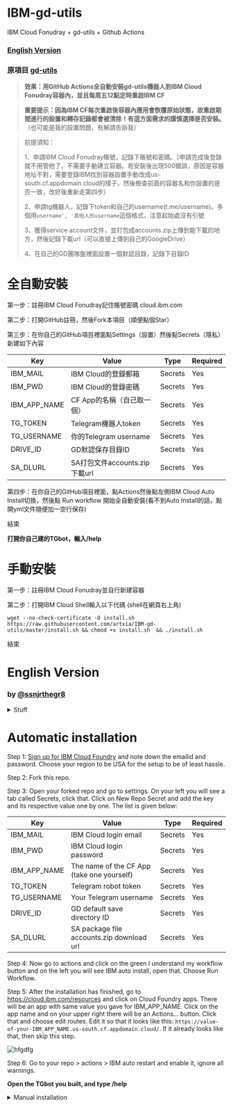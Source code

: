 # IBM-gd-utils

IBM Cloud Fonudray + gd-utils + Github Actions

### [English Version](#english-version-1)

### 原項目 [gd-utils](https://github.com/iwestlin/gd-utils)


> **效果：用GitHub Actions全自動安裝gd-utils機器人到IBM Cloud Fonudray容器內，並且每周五12點定時重啟IBM CF**

> **重要提示：因為IBM CF每次重啟後容器內應用會恢覆原始狀態，故重啟期間進行的設置和轉存記錄都會被清除！有這方面需求的謹慎選擇是否安裝。** （也可能是我的設置問題，有解請告訴我）

>
>前提須知：
>
>1、申請IBM Cloud Fonudray賬號，記錄下賬號和密碼。（申請完成後登錄就不用管他了，不需要手動建立容器。若安裝後出現500錯誤，原因是容器地址不對，需要登錄IBM找到容器設置手動改成us-south.cf.appdomain.cloud的樣子，然後檢查前面的容器名和你設置的是否一致，改好後重新走第四步）
>
>2、申請tg機器人，記錄下token和自己的username(t.me/username)。多個用`username', '其他人的username`這個格式，注意起始處沒有引號
>
>3、獲得service account文件，並打包成accounts.zip上傳到能下載的地方，然後記錄下載url（可以直接上傳到自己的GoogleDrive）
>
>4、在自己的GD團隊盤裡面設置一個默認目錄，記錄下目錄ID
>

# 全自動安裝

第一步：註冊IBM Cloud Fonudray記住賬號密碼 cloud.ibm.com

第二步：打開GitHub註冊，然後Fork本項目（順便點個Star）

第三步：在你自己的GitHub項目裡面點Settings（設置）然後點Secrets（隱私）新建如下內容

Key | Value | Type | Required
-- | -- | -- | --
IBM_MAIL | IBM Cloud的登錄郵箱 | Secrets | Yes
IBM_PWD | IBM Cloud的登錄密碼 | Secrets | Yes
IBM_APP_NAME | CF App的名稱（自己取一個） | Secrets | Yes
TG_TOKEN | Telegram機器人token | Secrets | Yes
TG_USERNAME | 你的Telegram username | Secrets | Yes
DRIVE_ID | GD默認保存目錄ID | Secrets | Yes
SA_DLURL | SA打包文件accounts.zip下載url | Secrets | Yes


第四步：在你自己的GitHub項目裡面，點Actions然後點左側IBM Cloud Auto Install切換，然後點 Run workflow 開始全自動安裝(看不到Auto Install的話，點開yml文件隨便加一空行保存)

結束

**打開你自己建的TGbot，輸入/help**



# 手動安裝

第一步：註冊IBM Cloud Fonudray並自行新建容器

第二步：打開IBM Cloud Shell輸入以下代碼 (shell在網頁右上角)

 ```
wget --no-check-certificate -O install.sh https://raw.githubusercontent.com/artxia/IBM-gd-utils/master/install.sh && chmod +x install.sh  && ./install.sh
 ```

結束



# English Version
### by [@ssnjrthegr8](https://github.com/ssnjrthegr8)

<details>
<summary>Stuff</summary>
 
Effect: Use GitHub Actions to automatically install the gd-utils robot into the IBM Cloud Foundry container, and restart IBM CF at 12 o'clock every Friday

Important Note: Because the application in the container will be restored to its original state after each restart of IBM CF, the settings and dump records during the restart will be cleared! If you have this requirement, choose whether to install it carefully. ** (It may also be a problem with my settings, please tell me if you have a solution)

>
>Prerequisites:
>
>1. Apply for an IBM Cloud Foundry account and record the account and password. (After the application is completed, log in and you don’t have to worry about it. You don’t need to manually create the container. If a 500 error occurs after installation, the reason is that the container address is incorrect. You need to log in to IBM to find the container setting and manually change it to us-south.cf.appdomain.cloud , And then check whether the container name in front is consistent with the one you set, and re-take the fourth step after correcting
>
>2. Apply for tg robot, record the token and your username (t.me/username). Multiple use `username','other people's username` format, note that there is no quotation mark at the beginning
>
>3. Obtain the service account file, package it into accounts.zip and upload it to a place where it can be downloaded, and then record the download url (you can upload it directly to your GoogleDrive)
>
>4. Set a default directory in your GD team disk and record the directory ID
>
</details>

# Automatic installation

Step 1: [Sign up for IBM Cloud Foundry](https://cloud.ibm.com/) and note down the emailid and password. Choose your region to be USA for the setup to be of least hassle.

Step 2: Fork this repo.

Step 3: Open your forked repo and go to settings. On your left you will see a tab called Secrets, click that. Click on New Repo Secret and add the key and its respective value one by one. The list is given below:

Key | Value | Type | Required
-- | -- | -- | --
IBM_MAIL | IBM Cloud login email | Secrets | Yes
IBM_PWD | IBM Cloud login password | Secrets | Yes
IBM_APP_NAME | The name of the CF App (take one yourself) | Secrets | Yes
TG_TOKEN | Telegram robot token | Secrets | Yes
TG_USERNAME | Your Telegram username | Secrets | Yes
DRIVE_ID | GD default save directory ID | Secrets | Yes
SA_DLURL | SA package file accounts.zip download url | Secrets | Yes

Step 4: Now go to actions and click on the green I understand my workflow button and on the left you will see IBM auto install, open that. Choose Run Workflow.

Step 5: After the installation has finished, go to https://cloud.ibm.com/resources and click on Cloud Foundry apps. There will be an app with same value you gave for IBM_APP_NAME. Click on the app name and on your upper right there will be an Actions... button. Click that and choose edit routes. Edit it so that it looks like this:
`https://value-of-your-IBM_APP_NAME.us-south.cf.appdomain.cloud/`. If it already looks like that, then skip this step.

![hfgdfg](https://user-images.githubusercontent.com/50513568/102684302-40446200-4212-11eb-9238-8f082e0cbbad.png)

Step 6: Go to your repo > actions > IBM auto restart and enable it, ignore all warnings.

**Open the TGbot you built, and type /help**

<details>
<summary>Manual installation</summary>
Step 1: Register for IBM Cloud Foundry and create a new container by yourself

Step 2: Open the IBM Cloud Shell and enter the following code (shell is in the upper right corner of the page)

 ```
wget --no-check-certificate -O install.sh https://raw.githubusercontent.com/artxia/IBM-gd-utils/master/install.sh && chmod +x install.sh && ./install.sh
 ```
</details>
